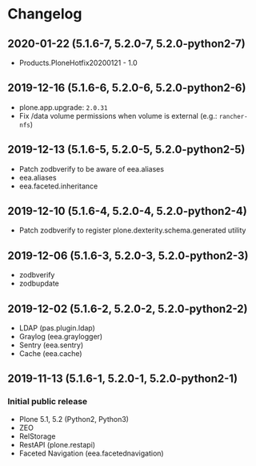 # Changelog

## 2020-01-22 (5.1.6-7, 5.2.0-7, 5.2.0-python2-7)

* Products.PloneHotfix20200121 - 1.0

## 2019-12-16 (5.1.6-6, 5.2.0-6, 5.2.0-python2-6)

* plone.app.upgrade: `2.0.31`
* Fix /data volume permissions when volume is external (e.g.: `rancher-nfs`)

## 2019-12-13 (5.1.6-5, 5.2.0-5, 5.2.0-python2-5)

* Patch zodbverify to be aware of eea.aliases
* eea.aliases
* eea.faceted.inheritance

## 2019-12-10 (5.1.6-4, 5.2.0-4, 5.2.0-python2-4)

* Patch zodbverify to register plone.dexterity.schema.generated utility

## 2019-12-06 (5.1.6-3, 5.2.0-3, 5.2.0-python2-3)

* zodbverify
* zodbupdate

## 2019-12-02 (5.1.6-2, 5.2.0-2, 5.2.0-python2-2)

* LDAP (pas.plugin.ldap)
* Graylog (eea.graylogger)
* Sentry (eea.sentry)
* Cache (eea.cache)

## 2019-11-13 (5.1.6-1, 5.2.0-1, 5.2.0-python2-1)

### Initial public release

* Plone 5.1, 5.2 (Python2, Python3)
* ZEO
* RelStorage
* RestAPI (plone.restapi)
* Faceted Navigation (eea.facetednavigation)

